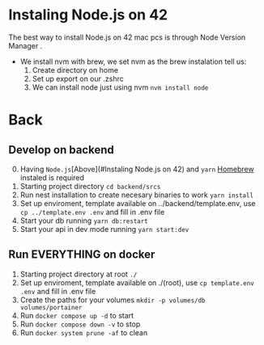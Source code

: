 # Instaling Node.js on 42
The best way to install Node.js on 42 mac pcs is through  Node Version Manager .

- We install nvm with brew, we set nvm as the brew instalation tell us:
    1. Create directory on home
    2. Set up export on our .zshrc 
    3. We can install node just using nvm `nvm install node`

# Back
## Develop on backend
0. Having `Node.js`[Above](#Instaling Node.js on 42) and `yarn` [Homebrew](https://brew.sh/) instaled is required
1. Starting project directory `cd backend/srcs`
2. Run nest installation to create necesary binaries to work `yarn install`
3. Set up enviroment, template available on ../backend/template.env, use `cp ../template.env .env` and fill in .env file
4. Start your db running `yarn db:restart`
5. Start your api in dev mode running `yarn start:dev`

## Run EVERYTHING on docker
1. Starting project directory at root `./`
2. Set up enviroment, template available on ./(root), use `cp template.env .env` and fill in .env file
3. Create the paths for your volumes `mkdir -p volumes/db volumes/portainer`
3. Run `docker compose up -d` to start 
4. Run `docker compose down -v` to stop
5. Run `docker system prune -af` to clean